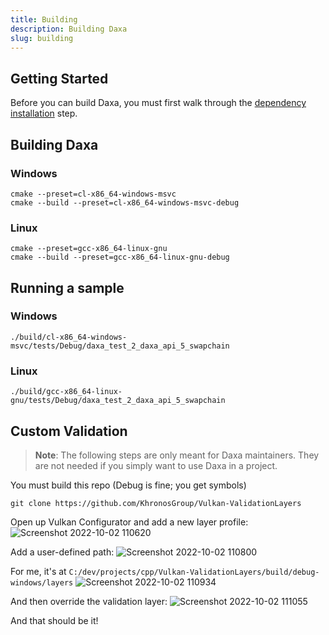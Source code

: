 ```yaml
---
title: Building
description: Building Daxa
slug: building
---
```


## Getting Started

Before you can build Daxa, you must first walk through the [dependency installation](https://tutorial.learndaxa.com/installing-dependencies/) step.

## Building Daxa

### Windows

```batch
cmake --preset=cl-x86_64-windows-msvc
cmake --build --preset=cl-x86_64-windows-msvc-debug
```

### Linux

```shell
cmake --preset=gcc-x86_64-linux-gnu
cmake --build --preset=gcc-x86_64-linux-gnu-debug
```

## Running a sample

### Windows

```batch
./build/cl-x86_64-windows-msvc/tests/Debug/daxa_test_2_daxa_api_5_swapchain
```

### Linux

```shell
./build/gcc-x86_64-linux-gnu/tests/Debug/daxa_test_2_daxa_api_5_swapchain
```

## Custom Validation

> **Note**: The following steps are only meant for Daxa maintainers. They are not needed if you simply want to use Daxa in a project.

You must build this repo (Debug is fine; you get symbols)

```shell
git clone https://github.com/KhronosGroup/Vulkan-ValidationLayers
```

Open up Vulkan Configurator and add a new layer profile:
![Screenshot 2022-10-02 110620](https://user-images.githubusercontent.com/28205981/193466792-96e243a4-ee97-440e-8617-b01fce8af100.png)

Add a user-defined path:
![Screenshot 2022-10-02 110800](https://user-images.githubusercontent.com/28205981/193466859-19dc5cdc-6dce-4a0f-bf67-aabd36a55003.png)

For me, it's at `C:/dev/projects/cpp/Vulkan-ValidationLayers/build/debug-windows/layers`
![Screenshot 2022-10-02 110934](https://user-images.githubusercontent.com/28205981/193466910-7e0c6be9-7eb2-4d99-b60e-2fe5b38b64bb.png)

And then override the validation layer:
![Screenshot 2022-10-02 111055](https://user-images.githubusercontent.com/28205981/193467005-4fa15b24-0f77-4eee-a0b5-0f19e7fb5876.png)

And that should be it!
